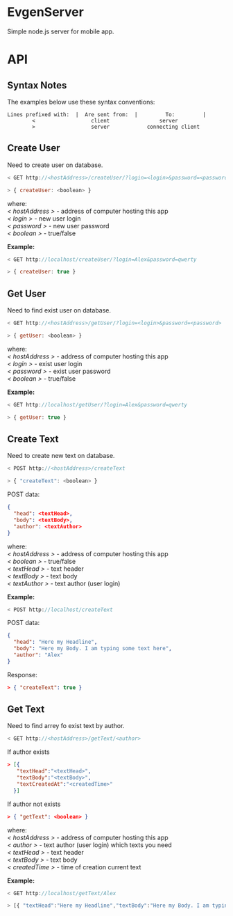 # EvgenServer

Simple node.js server for mobile app.

# API

## Syntax Notes

The examples below use these syntax conventions:

```
Lines prefixed with:  |  Are sent from:	 |         To:         |
        <                  client                server
        >                  server            connecting client
```

## Create User

Need to create user on database.

```js
< GET http://<hostAddress>/createUser/?login=<login>&password=<password>

> { createUser: <boolean> }
```

where:  
 _< hostAddress >_ - address of computer hosting this app  
 _< login >_ - new user login  
 _< password >_ - new user password  
 _< boolean >_ - true/false

**Example:**

```js
< GET http://localhost/createUser/?login=Alex&password=qwerty

> { createUser: true }
```

## Get User

Need to find exist user on database.

```js
< GET http://<hostAddress>/getUser/?login=<login>&password=<password>

> { getUser: <boolean> }
```

where:  
 _< hostAddress >_ - address of computer hosting this app  
 _< login >_ - exist user login  
 _< password >_ - exist user password  
 _< boolean >_ - true/false

**Example:**

```js
< GET http://localhost/getUser/?login=Alex&password=qwerty

> { getUser: true }
```

## Create Text

Need to create new text on database.

```js
< POST http://<hostAddress>/createText

> { "createText": <boolean> }
```

POST data:

```json
{
  "head": <textHead>,
  "body": <textBody>,
  "author": <textAuthor>
}
```

where:  
_< hostAddress >_ - address of computer hosting this app  
_< boolean >_ - true/false  
_< textHead >_ - text header  
_< textBody >_ - text body  
_< textAuthor >_ - text author (user login)

**Example:**

```js
< POST http://localhost/createText
```

POST data:

```json
{
  "head": "Here my Headline",
  "body": "Here my Body. I am typing some text here",
  "author": "Alex"
}
```

Response:

```json
> { "createText": true }
```

## Get Text

Need to find arrey fo exist text by author.

```js
< GET http://<hostAddress>/getText/<author>
```

If author exists

```json
> [{
   "textHead":"<textHead>",
   "textBody":"<textBody>",
   "textCreatedAt":"<createdTime>"
  }]
```

If author not exists

```JSON
> { "getText": <boolean> }
```

where:  
_< hostAddress >_ - address of computer hosting this app  
_< author >_ - text author (user login) which texts you need  
_< textHead >_ - text header  
_< textBody >_ - text body  
_< createdTime >_ - time of creation current text

**Example:**

```js
< GET http://localhost/getText/Alex

> [{ "textHead":"Here my Headline","textBody":"Here my Body. I am typing some text here","textCreateDate":"2018-09-21T09:21:03.365Z" }]
```
